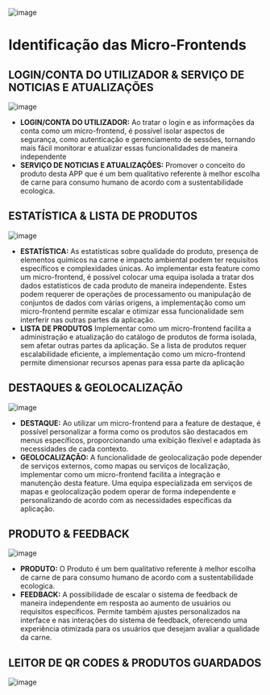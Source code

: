 ![image](https://github.com/PauloRTC/Grup-47-QRmeat/assets/162343860/8159e131-87cf-47f7-bf75-748dc1b7d47c)
# Identificação das Micro-Frontends
## LOGIN/CONTA DO UTILIZADOR     &    SERVIÇO DE NOTICIAS E ATUALIZAÇÕES
![image](https://github.com/PauloRTC/Grup-47-QRmeat/assets/162343860/cdbe47da-e498-4a86-8661-18372e9aebc1)
- **LOGIN/CONTA DO UTILIZADOR:**
Ao tratar o login e as informações da conta como um micro-frontend, é possível isolar aspectos
de segurança, como autenticação e gerenciamento de sessões, tornando mais fácil monitorar e 
atualizar essas funcionalidades de maneira independente
- **SERVIÇO DE NOTICIAS E ATUALIZAÇÕES:**
Promover o conceito do produto desta APP que é um bem qualitativo referente à melhor escolha de carne para consumo humano de acordo com a sustentabilidade ecologica.
## ESTATÍSTICA    &    LISTA DE PRODUTOS 
![image](https://github.com/PauloRTC/Grup-47-QRmeat/assets/162343860/e4707219-d5a8-451c-a18c-396f6b739ba4)
- **ESTATÍSTICA:**
As estatísticas sobre qualidade do produto, presença de elementos químicos na carne e impacto ambiental podem ter 
requisitos específicos e complexidades únicas. Ao implementar esta feature como um micro-frontend, é possível colocar 
uma equipa isolada a tratar dos dados estatisticos de cada produto de maneira independente. Estes podem requerer de operações  de processamento ou manipulação de conjuntos de dados com várias origens, a implementação como um micro-frontend permite escalar e otimizar essa funcionalidade sem interferir nas outras partes da aplicação.
- **LISTA DE PRODUTOS**
Implementar como um micro-frontend facilita a administração e atualização do catálogo de produtos de forma isolada, 
sem afetar outras partes da aplicação. Se a lista de produtos requer escalabilidade eficiente, a implementação como
um micro-frontend permite dimensionar recursos apenas para essa parte da aplicação
## DESTAQUES & GEOLOCALIZAÇÃO
![image](https://github.com/PauloRTC/Grup-47-QRmeat/assets/162343860/b08c09a9-c35c-4e84-bf03-46f5d5d5d3a4)
- **DESTAQUE:**
Ao utilizar um micro-frontend para a feature de destaque, é possível personalizar a forma 
como os produtos são destacados em menus específicos, proporcionando uma exibição flexível e
adaptada às necessidades de cada contexto.
- **GEOLOCALIZAÇÃO:**
A funcionalidade de geolocalização pode depender de serviços externos, como mapas ou serviços de localização,
implementar como um micro-frontend facilita a integração e manutenção desta feature. Uma equipa especializada
em serviços de mapas e geolocalização podem operar de forma independente e personalizando de acordo com as necessidades específicas da aplicação.
## PRODUTO & FEEDBACK
![image](https://github.com/PauloRTC/Grup-47-QRmeat/assets/162343860/d91bd3f0-2c7c-4eb1-a950-0b5b3ea24a53)
- **PRODUTO:**
O Produto é um bem qualitativo referente à melhor escolha de carne de para consumo humano de acordo com a sustentabilidade ecologica.
- **FEEDBACK:**
A possibilidade de escalar o sistema de feedback de maneira independente em resposta ao aumento de usuários ou requisitos específicos. 
Permite também ajustes personalizados na interface e nas interações do sistema de feedback, oferecendo uma experiência otimizada para os usuários que desejam avaliar a qualidade da carne.

## LEITOR DE QR CODES & PRODUTOS GUARDADOS
![image](https://github.com/PauloRTC/Grup-47-QRmeat/assets/162343860/4fe934e5-7ebf-456e-a5de-afc0376c8f3a)
